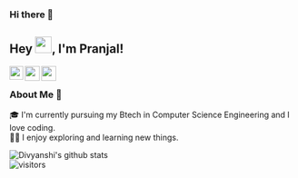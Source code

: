 ### Hi there 👋

<!--
**divyanshi-15/divyanshi-15** is a ✨ _special_ ✨ repository because its `README.md` (this file) appears on your GitHub profile.

Here are some ideas to get you started:

- 🔭 I’m currently working on myself.
- 🌱 I’m currently learning Java and stating with OpenSource.
- 👯 I’m looking to collaborate on projects related to Android App Development.
- 🤔 I’m looking for help with Kubernetes and Docker.
- 💬 Ask me about anything.
- 📫 How to reach me: 
- 😄 Pronouns: She/Her
- ⚡ Fun fact: I love singing but I sing too good to make you deaf.
-->

## Hey <img src="https://github.com/TheDudeThatCode/TheDudeThatCode/blob/master/Assets/Hi.gif" width="29px">, I'm Pranjal!

<a href="https://www.linkedin.com/in/pranjal-singh-6ab56b1bb">
  <img align="left" width="24px" src="https://cdn.jsdelivr.net/npm/simple-icons@v3/icons/linkedin.svg"  />
</a>
<a href="https://twitter.com/psendking">
  <img align="left" width="26px" src="https://cdn.jsdelivr.net/npm/simple-icons@v3/icons/twitter.svg" />
</a>
<a href="mailto:singhpranjal2001@gmail.com">
  <img align="left" width="26px" src="https://cdn.jsdelivr.net/npm/simple-icons@v3/icons/gmail.svg" />
</a>

<br />

### About Me 🚀
🎓 I'm currently pursuing my Btech in Computer Science Engineering and I love coding.</br>
👨‍💻 I enjoy exploring and learning new things. </br>

![Divyanshi's github stats](https://github-readme-stats.vercel.app/api?username=psEndking&show_icons=true&hide_border=true)
<br />
![visitors](https://visitor-badge.laobi.icu/badge?page_id=psEndking.psEndking)
<!--
**psEndking/psEndking** is a ✨ _special_ ✨ repository because its `README.md` (this file) appears on your GitHub profile.

Here are some ideas to get you started:

- 🔭 I’m currently working on ...
- 🌱 I’m currently learning ...
- 👯 I’m looking to collaborate on ...
- 🤔 I’m looking for help with ...
- 💬 Ask me about ...
- 📫 How to reach me: ...
- 😄 Pronouns: ...
- ⚡ Fun fact: ...
-->
